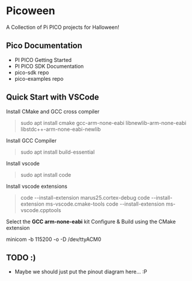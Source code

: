 # Picoween
A Collection of Pi PICO projects for Halloween!


## Pico Documentation
- PI PICO Getting Started
- PI PICO SDK Documentation
- pico-sdk repo
- pico-examples repo

## Quick Start with VSCode
Install CMake and GCC cross compiler
> sudo apt install cmake gcc-arm-none-eabi libnewlib-arm-none-eabi libstdc++-arm-none-eabi-newlib

Install GCC Compiler
> sudo apt install build-essential

Install vscode
> sudo apt install code

Install vscode extensions
> code --install-extension marus25.cortex-debug
> code --install-extension ms-vscode.cmake-tools
> code --install-extension ms-vscode.cpptools

Select the **GCC arm-none-eabi** kit 
Configure & Build using the CMake extension

minicom -b 115200 -o -D /dev/ttyACM0



## TODO :)
- Maybe we should just put the pinout diagram here... :P